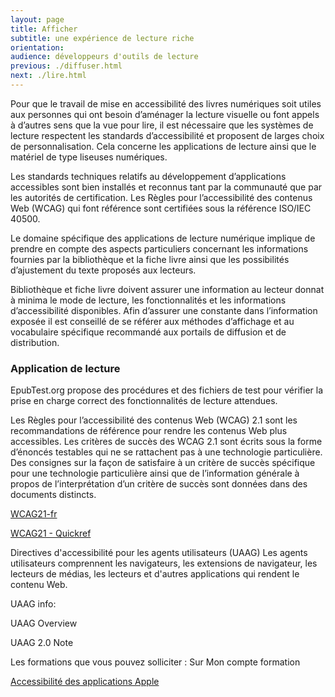 ```yaml
---
layout: page
title: Afficher
subtitle: une expérience de lecture riche
orientation:
audience: développeurs d'outils de lecture
previous: ./diffuser.html
next: ./lire.html
---
```


Pour que le travail de mise en accessibilité des livres numériques soit utiles aux personnes qui ont besoin d’aménager la lecture visuelle ou font appels à d’autres sens que la vue pour lire, il est nécessaire que les systèmes de lecture respectent les standards d’accessibilité et proposent de larges choix de personnalisation. Cela concerne les applications de lecture ainsi que le matériel de type liseuses numériques.

Les standards techniques relatifs au développement d’applications accessibles sont bien installés et reconnus tant par la communauté que par les autorités de certification. Les Règles pour l’accessibilité des contenus Web (WCAG) qui font référence sont certifiées sous la référence ISO/IEC 40500.

Le domaine spécifique des applications de lecture numérique implique de prendre en compte des aspects particuliers concernant les informations fournies par la bibliothèque et la fiche livre ainsi que les possibilités d’ajustement du texte proposés aux lecteurs.

Bibliothèque et fiche livre doivent assurer une information au lecteur donnat à minima le mode de lecture, les fonctionnalités et les informations d’accessibilité disponibles. Afin d’assurer une constante dans l’information exposée il est conseillé de se référer aux méthodes d’affichage et au vocabulaire spécifique recommandé aux portails de diffusion et de distribution.

### Application de lecture

EpubTest.org propose des procédures et des fichiers de test pour vérifier la prise en charge correct des fonctionnalités de lecture attendues.

Les Règles pour l’accessibilité des contenus Web (WCAG) 2.1 sont les recommandations de référence pour rendre les contenus Web plus accessibles. Les critères de succès des WCAG 2.1 sont écrits sous la forme d’énoncés testables qui ne se rattachent pas à une technologie particulière. Des consignes sur la façon de satisfaire à un critère de succès spécifique pour une technologie particulière ainsi que de l’information générale à propos de l’interprétation d’un critère de succès sont données dans des documents distincts.

<a href="https://www.w3.org/Translations/WCAG21-fr/" class="link color_orange">WCAG21-fr</a>

<a href="https://www.w3.org/WAI/WCAG21/quickref/" class="link color_orange">WCAG21 - Quickref</a>

Directives d'accessibilité pour les agents utilisateurs (UAAG) Les agents utilisateurs comprennent les navigateurs, les extensions de navigateur, les lecteurs de médias, les lecteurs et d'autres applications qui rendent le contenu Web.

UAAG info:

UAAG Overview

UAAG 2.0 Note

Les formations que vous pouvez solliciter :
Sur Mon compte formation

<a href=" https://www.w3.org/WAI/translations/#franais-french" class="link color_orange">Accessibilité des applications Apple</a>
